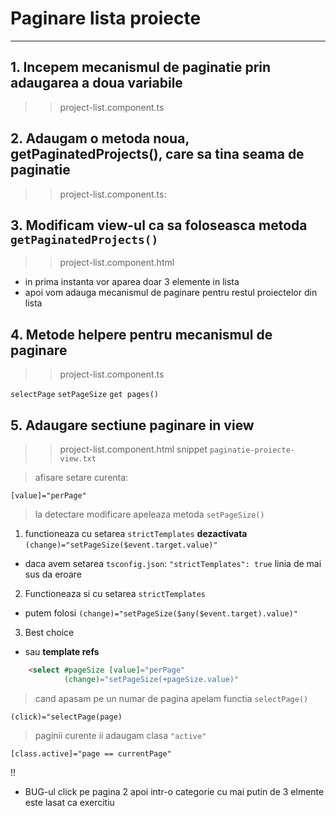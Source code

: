 

# Paginare lista proiecte 


---

## 1. Incepem mecanismul de paginatie prin adaugarea a doua variabile

>>project-list.component.ts



## 2. Adaugam o metoda noua, getPaginatedProjects(), care sa tina seama de paginatie

>>project-list.component.ts:



## 3. Modificam view-ul ca sa foloseasca metoda `getPaginatedProjects()`

>> project-list.component.html

    
- in prima instanta vor aparea doar 3 elemente in lista
- apoi vom adauga mecanismul de paginare pentru restul proiectelor din lista



## 4. Metode helpere pentru mecanismul de paginare 

>>project-list.component.ts

`selectPage` `setPageSize` `get pages()`



## 5. Adaugare sectiune paginare in view

>> project-list.component.html
>> snippet `paginatie-proiecte-view.txt`


> afisare setare curenta:

    [value]="perPage"


> la detectare modificare apeleaza metoda `setPageSize()`

1. functioneaza cu setarea `strictTemplates` **dezactivata**
`(change)="setPageSize($event.target.value)" `
- daca avem setarea `tsconfig.json`:  `"strictTemplates": true` linia de mai sus da eroare

2. Functioneaza si cu setarea `strictTemplates`
- putem folosi `(change)="setPageSize($any($event.target).value)"`

3. Best choice
- sau **template refs**
```html
    <select #pageSize [value]="perPage" 
            (change)="setPageSize(+pageSize.value)" 
```

> cand apasam pe un numar de pagina apelam functia `selectPage()`

    (click)="selectPage(page)


> paginii curente ii adaugam clasa `"active"`

    [class.active]="page == currentPage"


!!

- BUG-ul click pe pagina 2 apoi intr-o categorie cu mai putin de 3 elmente este lasat ca exercitiu

